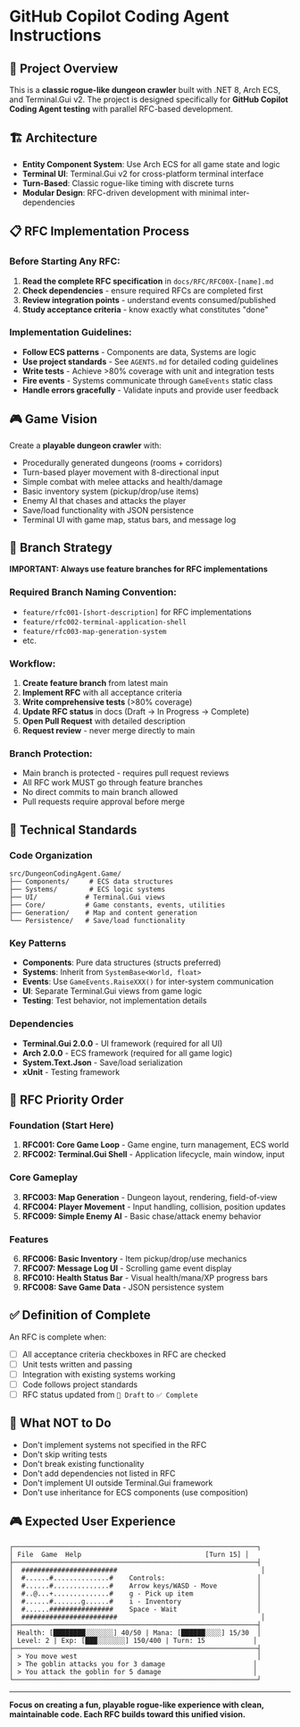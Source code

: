 # GitHub Copilot Coding Agent Instructions

## 🎯 Project Overview

This is a **classic rogue-like dungeon crawler** built with .NET 8, Arch ECS, and Terminal.Gui v2. The project is designed specifically for **GitHub Copilot Coding Agent testing** with parallel RFC-based development.

## 🏗️ Architecture

- **Entity Component System**: Use Arch ECS for all game state and logic
- **Terminal UI**: Terminal.Gui v2 for cross-platform terminal interface  
- **Turn-Based**: Classic rogue-like timing with discrete turns
- **Modular Design**: RFC-driven development with minimal inter-dependencies

## 📋 RFC Implementation Process

### **Before Starting Any RFC:**

1. **Read the complete RFC specification** in `docs/RFC/RFC00X-[name].md`
2. **Check dependencies** - ensure required RFCs are completed first
3. **Review integration points** - understand events consumed/published
4. **Study acceptance criteria** - know exactly what constitutes "done"

### **Implementation Guidelines:**

- **Follow ECS patterns** - Components are data, Systems are logic
- **Use project standards** - See `AGENTS.md` for detailed coding guidelines
- **Write tests** - Achieve >80% coverage with unit and integration tests
- **Fire events** - Systems communicate through `GameEvents` static class
- **Handle errors gracefully** - Validate inputs and provide user feedback

## 🎮 Game Vision

Create a **playable dungeon crawler** with:
- Procedurally generated dungeons (rooms + corridors)
- Turn-based player movement with 8-directional input
- Simple combat with melee attacks and health/damage
- Basic inventory system (pickup/drop/use items)
- Enemy AI that chases and attacks the player
- Save/load functionality with JSON persistence
- Terminal UI with game map, status bars, and message log

## 🌿 Branch Strategy

**IMPORTANT: Always use feature branches for RFC implementations**

### **Required Branch Naming Convention:**
- `feature/rfc001-[short-description]` for RFC implementations
- `feature/rfc002-terminal-application-shell`  
- `feature/rfc003-map-generation-system`
- etc.

### **Workflow:**
1. **Create feature branch** from latest main
2. **Implement RFC** with all acceptance criteria
3. **Write comprehensive tests** (>80% coverage)
4. **Update RFC status** in docs (Draft → In Progress → Complete)
5. **Open Pull Request** with detailed description
6. **Request review** - never merge directly to main

### **Branch Protection:**
- Main branch is protected - requires pull request reviews
- All RFC work MUST go through feature branches
- No direct commits to main branch allowed
- Pull requests require approval before merge

## 🔧 Technical Standards

### **Code Organization**
```
src/DungeonCodingAgent.Game/
├── Components/     # ECS data structures
├── Systems/        # ECS logic systems
├── UI/            # Terminal.Gui views
├── Core/          # Game constants, events, utilities
├── Generation/    # Map and content generation
└── Persistence/   # Save/load functionality
```

### **Key Patterns**
- **Components**: Pure data structures (structs preferred)
- **Systems**: Inherit from `SystemBase<World, float>` 
- **Events**: Use `GameEvents.RaiseXXX()` for inter-system communication
- **UI**: Separate Terminal.Gui views from game logic
- **Testing**: Test behavior, not implementation details

### **Dependencies**
- **Terminal.Gui 2.0.0** - UI framework (required for all UI)
- **Arch 2.0.0** - ECS framework (required for all game logic)
- **System.Text.Json** - Save/load serialization
- **xUnit** - Testing framework

## 🎯 RFC Priority Order

### **Foundation (Start Here)**
1. **RFC001: Core Game Loop** - Game engine, turn management, ECS world
2. **RFC002: Terminal.Gui Shell** - Application lifecycle, main window, input

### **Core Gameplay**  
3. **RFC003: Map Generation** - Dungeon layout, rendering, field-of-view
4. **RFC004: Player Movement** - Input handling, collision, position updates
5. **RFC009: Simple Enemy AI** - Basic chase/attack enemy behavior

### **Features**
6. **RFC006: Basic Inventory** - Item pickup/drop/use mechanics
7. **RFC007: Message Log UI** - Scrolling game event display
8. **RFC010: Health Status Bar** - Visual health/mana/XP progress bars
9. **RFC008: Save Game Data** - JSON persistence system

## ✅ Definition of Complete

An RFC is complete when:
- [ ] All acceptance criteria checkboxes in RFC are checked
- [ ] Unit tests written and passing
- [ ] Integration with existing systems working
- [ ] Code follows project standards
- [ ] RFC status updated from `📝 Draft` to `✅ Complete`

## 🚫 What NOT to Do

- Don't implement systems not specified in the RFC
- Don't skip writing tests  
- Don't break existing functionality
- Don't add dependencies not listed in RFC
- Don't implement UI outside Terminal.Gui framework
- Don't use inheritance for ECS components (use composition)

## 🎮 Expected User Experience

```
┌─────────────────────────────────────────────────────────────┐
│ File  Game  Help                               [Turn 15] │
├─────────────────────────────────────────────────────────────┤
│  ########################                                    │
│  #......#..............#    Controls:                       │
│  #......#..............#    Arrow keys/WASD - Move          │
│  #..@...+..............#    g - Pick up item                │
│  #......#.......g......#    i - Inventory                   │
│  #......################    Space - Wait                    │
│  ########################                                    │
├─────────────────────────────────────────────────────────────┤
│ Health: [████████░░░░░░░] 40/50 | Mana: [██████░░░░] 15/30  │
│ Level: 2 | Exp: [███░░░░░░░] 150/400 | Turn: 15            │
├─────────────────────────────────────────────────────────────┤
│ > You move west                                             │
│ > The goblin attacks you for 3 damage                      │
│ > You attack the goblin for 5 damage                       │
└─────────────────────────────────────────────────────────────┘
```

---

**Focus on creating a fun, playable rogue-like experience with clean, maintainable code. Each RFC builds toward this unified vision.**
